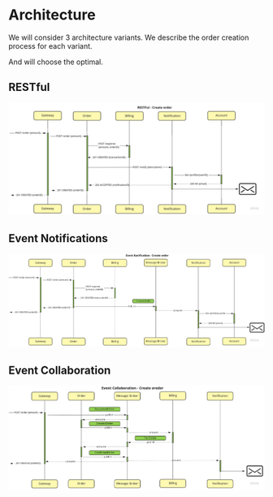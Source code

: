 # Architecture

We will consider 3 architecture variants. We describe the order creation process for each variant.

And will choose the optimal.

## RESTful

![restful](https://github.com/ds-vologdin/otus-software-architect/blob/main/task06/images/restful.jpg)

## Event Notifications

![event notification](https://github.com/ds-vologdin/otus-software-architect/blob/main/task06/images/event_notification.jpg)

## Event Collaboration

![event collaboration](https://github.com/ds-vologdin/otus-software-architect/blob/main/task06/images/event_collaboration.jpg)
